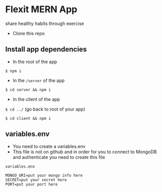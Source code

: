 # Flexit MERN App
share healthy habits through exercise
* Clone this repo

## Install app dependencies
* In the root of the app

`$ npm i`

* In the `/server` of the app

`$ cd server && npm i`

* In the client of the app

`$ cd ../` (go back to root of your app)

`$ cd client && npm i`

## variables.env
* You need to create a variables.env
* This file is not on github and in order for you to connect to MongoDB and
authenticate you need to create this file

`variables.env`


```
MONGO_URI=put your mongo info here
SECRET=put your secret here
PORT=put your port here
```
